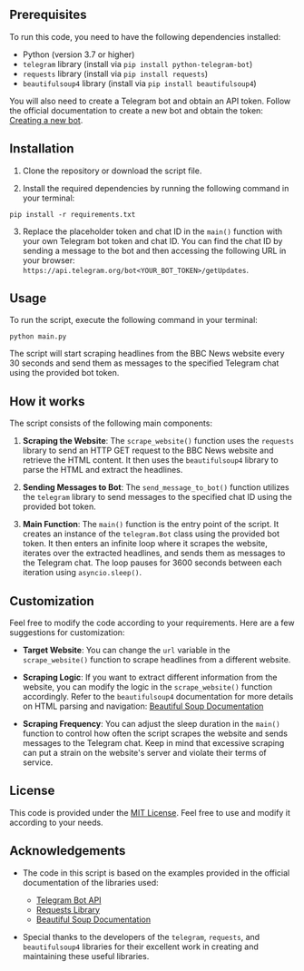 ## Prerequisites

To run this code, you need to have the following dependencies installed:

- Python (version 3.7 or higher)
- `telegram` library (install via `pip install python-telegram-bot`)
- `requests` library (install via `pip install requests`)
- `beautifulsoup4` library (install via `pip install beautifulsoup4`)

You will also need to create a Telegram bot and obtain an API token. Follow the official documentation to create a new bot and obtain the token: [Creating a new bot](https://core.telegram.org/bots#6-botfather).

## Installation

1. Clone the repository or download the script file.

2. Install the required dependencies by running the following command in your terminal:

```shell
pip install -r requirements.txt
```

3. Replace the placeholder token and chat ID in the `main()` function with your own Telegram bot token and chat ID. You can find the chat ID by sending a message to the bot and then accessing the following URL in your browser: `https://api.telegram.org/bot<YOUR_BOT_TOKEN>/getUpdates`.

## Usage

To run the script, execute the following command in your terminal:

```shell
python main.py
```

The script will start scraping headlines from the BBC News website every 30 seconds and send them as messages to the specified Telegram chat using the provided bot token.

## How it works

The script consists of the following main components:

1. **Scraping the Website**: The `scrape_website()` function uses the `requests` library to send an HTTP GET request to the BBC News website and retrieve the HTML content. It then uses the `beautifulsoup4` library to parse the HTML and extract the headlines.

2. **Sending Messages to Bot**: The `send_message_to_bot()` function utilizes the `telegram` library to send messages to the specified chat ID using the provided bot token.

3. **Main Function**: The `main()` function is the entry point of the script. It creates an instance of the `telegram.Bot` class using the provided bot token. It then enters an infinite loop where it scrapes the website, iterates over the extracted headlines, and sends them as messages to the Telegram chat. The loop pauses for 3600 seconds between each iteration using `asyncio.sleep()`.

## Customization

Feel free to modify the code according to your requirements. Here are a few suggestions for customization:

- **Target Website**: You can change the `url` variable in the `scrape_website()` function to scrape headlines from a different website.

- **Scraping Logic**: If you want to extract different information from the website, you can modify the logic in the `scrape_website()` function accordingly. Refer to the `beautifulsoup4` documentation for more details on HTML parsing and navigation: [Beautiful Soup Documentation](https://www.crummy.com/software/BeautifulSoup/bs4/doc/)

- **Scraping Frequency**: You can adjust the sleep duration in the `main()` function to control how often the script scrapes the website and sends messages to the Telegram chat. Keep in mind that excessive scraping can put a strain on the website's server and violate their terms of service.

## License

This code is provided under the [MIT License](LICENSE). Feel free to use and modify it according to your needs.

## Acknowledgements

- The code in this script is based on the examples provided in the official documentation of the libraries used:
  - [Telegram Bot API](https://core.telegram.org/bots/api)
  - [Requests Library](https://docs.python-requests.org/en/latest/)
  - [Beautiful Soup Documentation](https://www.crummy.com/software/BeautifulSoup/bs4/doc/)

- Special thanks to the developers of the `telegram`, `requests`, and `beautifulsoup4` libraries for their excellent work in creating and maintaining these useful libraries.
